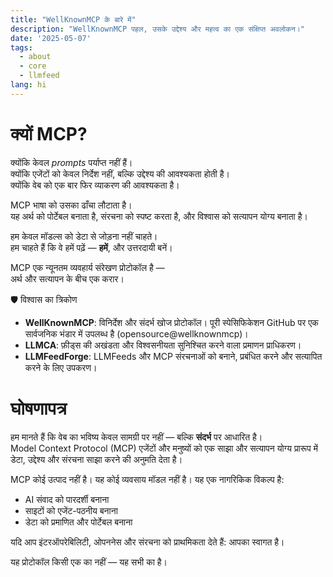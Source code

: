 ```yaml
---
title: "WellKnownMCP के बारे में"
description: "WellKnownMCP पहल, उसके उद्देश्य और महत्व का एक संक्षिप्त अवलोकन।"
date: '2025-05-07'
tags:
  - about
  - core
  - llmfeed
lang: hi
---
```


# क्यों MCP?

क्योंकि केवल *prompts* पर्याप्त नहीं हैं।  
क्योंकि एजेंटों को केवल निर्देश नहीं, बल्कि उद्देश्य की आवश्यकता होती है।  
क्योंकि वेब को एक बार फिर व्याकरण की आवश्यकता है।

MCP भाषा को उसका ढाँचा लौटाता है।  
यह अर्थ को पोर्टेबल बनाता है, संरचना को स्पष्ट करता है, और विश्वास को सत्यापन योग्य बनाता है।

हम केवल मॉडल्स को डेटा से जोड़ना नहीं चाहते।  
हम चाहते हैं कि वे हमें पढ़ें — **हमें**, और उत्तरदायी बनें।

MCP एक न्यूनतम व्यवहार्य संरेखण प्रोटोकॉल है —  
अर्थ और सत्यापन के बीच एक करार।

🛡 विश्वास का त्रिकोण

- **WellKnownMCP**: विनिर्देश और संदर्भ खोज प्रोटोकॉल। पूरी स्पेसिफिकेशन GitHub पर एक सार्वजनिक भंडार में उपलब्ध है (opensource@wellknownmcp)।
- **LLMCA**: फ़ीड्स की अखंडता और विश्वसनीयता सुनिश्चित करने वाला प्रमाणन प्राधिकरण।
- **LLMFeedForge**: LLMFeeds और MCP संरचनाओं को बनाने, प्रबंधित करने और सत्यापित करने के लिए उपकरण।

# घोषणापत्र

हम मानते हैं कि वेब का भविष्य केवल सामग्री पर नहीं — बल्कि **संदर्भ** पर आधारित है।  
Model Context Protocol (MCP) एजेंटों और मनुष्यों को एक साझा और सत्यापन योग्य प्रारूप में डेटा, उद्देश्य और संरचना साझा करने की अनुमति देता है।

MCP कोई उत्पाद नहीं है। यह कोई व्यवसाय मॉडल नहीं है। यह एक नागरिकिक विकल्प है:

- AI संवाद को पारदर्शी बनाना  
- साइटों को एजेंट-पठनीय बनाना  
- डेटा को प्रमाणित और पोर्टेबल बनाना

यदि आप इंटरऑपरेबिलिटी, ओपननेस और संरचना को प्राथमिकता देते हैं: आपका स्वागत है।

यह प्रोटोकॉल किसी एक का नहीं — यह सभी का है।
